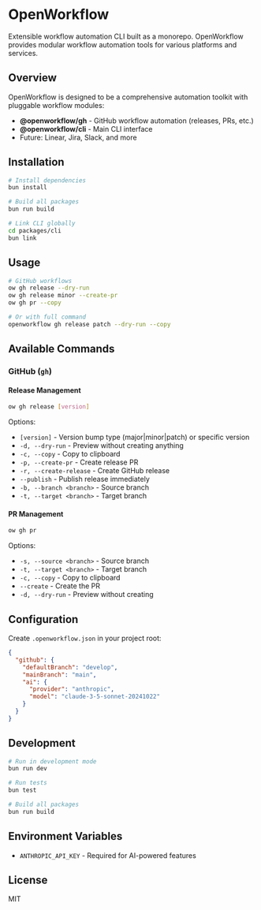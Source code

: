 # OpenWorkflow

Extensible workflow automation CLI built as a monorepo. OpenWorkflow provides modular workflow automation tools for various platforms and services.

## Overview

OpenWorkflow is designed to be a comprehensive automation toolkit with pluggable workflow modules:

- **@openworkflow/gh** - GitHub workflow automation (releases, PRs, etc.)
- **@openworkflow/cli** - Main CLI interface
- Future: Linear, Jira, Slack, and more

## Installation

```bash
# Install dependencies
bun install

# Build all packages
bun run build

# Link CLI globally
cd packages/cli
bun link
```

## Usage

```bash
# GitHub workflows
ow gh release --dry-run
ow gh release minor --create-pr
ow gh pr --copy

# Or with full command
openworkflow gh release patch --dry-run --copy
```

## Available Commands

### GitHub (`gh`)

#### Release Management
```bash
ow gh release [version]
```

Options:
- `[version]` - Version bump type (major|minor|patch) or specific version
- `-d, --dry-run` - Preview without creating anything
- `-c, --copy` - Copy to clipboard
- `-p, --create-pr` - Create release PR
- `-r, --create-release` - Create GitHub release
- `--publish` - Publish release immediately
- `-b, --branch <branch>` - Source branch
- `-t, --target <branch>` - Target branch

#### PR Management
```bash
ow gh pr
```

Options:
- `-s, --source <branch>` - Source branch
- `-t, --target <branch>` - Target branch
- `-c, --copy` - Copy to clipboard
- `--create` - Create the PR
- `-d, --dry-run` - Preview without creating

## Configuration

Create `.openworkflow.json` in your project root:

```json
{
  "github": {
    "defaultBranch": "develop",
    "mainBranch": "main",
    "ai": {
      "provider": "anthropic",
      "model": "claude-3-5-sonnet-20241022"
    }
  }
}
```

## Development

```bash
# Run in development mode
bun run dev

# Run tests
bun test

# Build all packages
bun run build
```

## Environment Variables

- `ANTHROPIC_API_KEY` - Required for AI-powered features

## License

MIT
